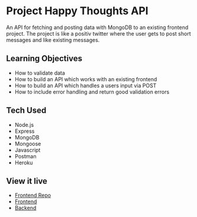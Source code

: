 # Project Happy Thoughts API 

An API for fetching and posting data with MongoDB to an existing frontend project. 
The project is like a positiv twitter where the user gets to post short messages and like existing messages.

## Learning Objectives

* How to validate data
* How to build an API which works with an existing frontend
* How to build an API which handles a users input via POST
* How to include error handling and return good validation errors

## Tech Used

* Node.js
* Express 
* MongoDB
* Mongoose
* Javascript
* Postman
* Heroku

## View it live

* [Frontend Repo](https://github.com/Andrea-Osmar/project-happy-thoughts)
* [Frontend](https://give-me-some-love.netlify.app/)
* [Backend](https://api-thoughts.herokuapp.com/)
